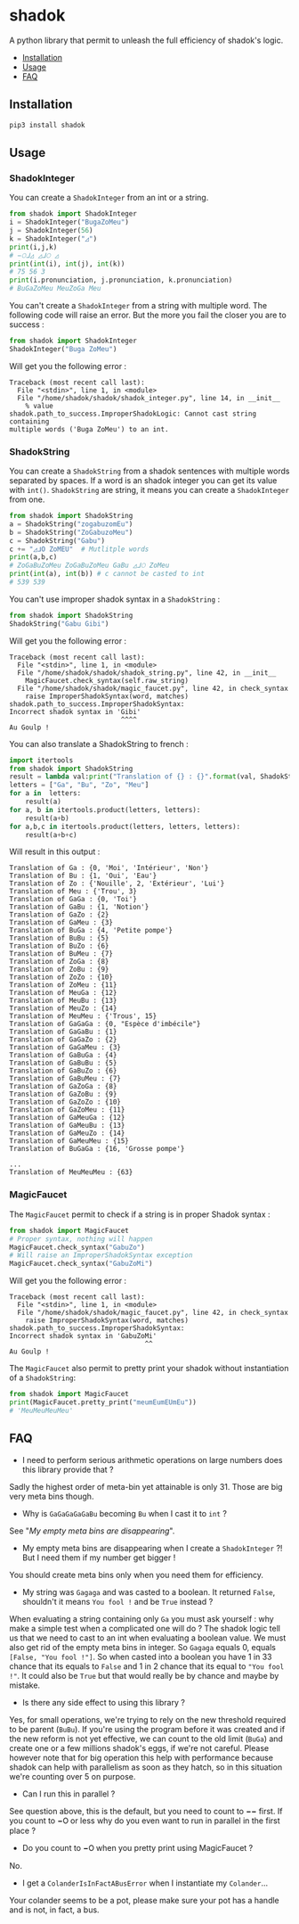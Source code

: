 # shadok

A python library that permit to unleash the full efficiency of shadok's logic.

* [Installation](https://github.com/Pierre-Sassoulas/shadok#installation)
* [Usage](https://github.com/Pierre-Sassoulas/shadok#usage)
* [FAQ](https://github.com/Pierre-Sassoulas/shadok#faq)

## Installation

```bash
pip3 install shadok
```

## Usage

### ShadokInteger

You can create a `ShadokInteger` from an int or a string.

```python
from shadok import ShadokInteger
i = ShadokInteger("BugaZoMeu")
j = ShadokInteger(56)
k = ShadokInteger("◿")
print(i,j,k)
# −𝙾ᒧ◿ ◿ᒧ𝙾 ◿
print(int(i), int(j), int(k))
# 75 56 3
print(i.pronunciation, j.pronunciation, k.pronunciation)
# BuGaZoMeu MeuZoGa Meu
```

You can't create a `ShadokInteger` from a string with multiple word. The following
code will raise an error. But the more you fail the closer you are to success :

```python
from shadok import ShadokInteger
ShadokInteger("Buga ZoMeu")
```

Will get you the following error :

```
Traceback (most recent call last):
  File "<stdin>", line 1, in <module>
  File "/home/shadok/shadok/shadok_integer.py", line 14, in __init__
    % value
shadok.path_to_success.ImproperShadokLogic: Cannot cast string containing
multiple words ('Buga ZoMeu') to an int.
```

### ShadokString

You can create a `ShadokString` from a shadok sentences with multiple words
separated by spaces. If a word is an shadok integer you can get its value
with `int()`. `ShadokString` are string, it means you can create a
`ShadokInteger` from one.

```python
from shadok import ShadokString
a = ShadokString("zogabuzomEu")
b = ShadokString("ZoGabuzoMeu")
c = ShadokString("Gabu")
c += "◿ᒧ𝙾 ZoMEU"  # Mutlitple words
print(a,b,c)
# ZoGaBuZoMeu ZoGaBuZoMeu GaBu ◿ᒧ𝙾 ZoMeu
print(int(a), int(b)) # c cannot be casted to int
# 539 539
```

You can't use improper shadok syntax in a `ShadokString` :

```python
from shadok import ShadokString
ShadokString("Gabu Gibi")
```

Will get you the following error :

```
Traceback (most recent call last):
  File "<stdin>", line 1, in <module>
  File "/home/shadok/shadok/shadok_string.py", line 42, in __init__
    MagicFaucet.check_syntax(self.raw_string)
  File "/home/shadok/shadok/magic_faucet.py", line 42, in check_syntax
    raise ImproperShadokSyntax(word, matches)
shadok.path_to_success.ImproperShadokSyntax:
Incorrect shadok syntax in 'Gibi'
                            ^^^^
Au Goulp !
```

You can also translate a ShadokString to french :

```python
import itertools
from shadok import ShadokString
result = lambda val:print("Translation of {} : {}".format(val, ShadokString(val).translation))
letters = ["Ga", "Bu", "Zo", "Meu"]
for a in  letters:
    result(a)
for a, b in itertools.product(letters, letters):
    result(a+b)
for a,b,c in itertools.product(letters, letters, letters):
    result(a+b+c)
```

Will result in this output :

```
Translation of Ga : {0, 'Moi', 'Intérieur', 'Non'}
Translation of Bu : {1, 'Oui', 'Eau'}
Translation of Zo : {'Nouille', 2, 'Extérieur', 'Lui'}
Translation of Meu : {'Trou', 3}
Translation of GaGa : {0, 'Toi'}
Translation of GaBu : {1, 'Notion'}
Translation of GaZo : {2}
Translation of GaMeu : {3}
Translation of BuGa : {4, 'Petite pompe'}
Translation of BuBu : {5}
Translation of BuZo : {6}
Translation of BuMeu : {7}
Translation of ZoGa : {8}
Translation of ZoBu : {9}
Translation of ZoZo : {10}
Translation of ZoMeu : {11}
Translation of MeuGa : {12}
Translation of MeuBu : {13}
Translation of MeuZo : {14}
Translation of MeuMeu : {'Trous', 15}
Translation of GaGaGa : {0, "Espèce d'imbécile"}
Translation of GaGaBu : {1}
Translation of GaGaZo : {2}
Translation of GaGaMeu : {3}
Translation of GaBuGa : {4}
Translation of GaBuBu : {5}
Translation of GaBuZo : {6}
Translation of GaBuMeu : {7}
Translation of GaZoGa : {8}
Translation of GaZoBu : {9}
Translation of GaZoZo : {10}
Translation of GaZoMeu : {11}
Translation of GaMeuGa : {12}
Translation of GaMeuBu : {13}
Translation of GaMeuZo : {14}
Translation of GaMeuMeu : {15}
Translation of BuGaGa : {16, 'Grosse pompe'}

...
Translation of MeuMeuMeu : {63}
```

### MagicFaucet

The `MagicFaucet` permit to check if a string is in proper Shadok syntax :

```python
from shadok import MagicFaucet
# Proper syntax, nothing will happen
MagicFaucet.check_syntax("GabuZo")
# Will raise an ImproperShadokSyntax exception
MagicFaucet.check_syntax("GabuZoMi")
```

Will get you the following error :

```
Traceback (most recent call last):
  File "<stdin>", line 1, in <module>
  File "/home/shadok/shadok/magic_faucet.py", line 42, in check_syntax
    raise ImproperShadokSyntax(word, matches)
shadok.path_to_success.ImproperShadokSyntax:
Incorrect shadok syntax in 'GabuZoMi'
                                  ^^
Au Goulp !
```

The `MagicFaucet` also permit to pretty print your shadok without instantiation of a `ShadokString`:

```python
from shadok import MagicFaucet
print(MagicFaucet.pretty_print("meumEumEUmEu"))
# 'MeuMeuMeuMeu'
```

## FAQ

* I need to perform serious arithmetic operations on large numbers does this library provide that ?

Sadly the highest order of meta-bin yet attainable is only 31. Those are big very meta bins
though.

* Why is `GaGaGaGaGaBu` becoming `Bu` when I cast it to `int` ?

See "*My empty meta bins are disappearing*".

* My empty meta bins are disappearing when I create a `ShadokInteger` ?!
But I need them if my number get bigger !

You should create meta bins only when you need them for efficiency.

* My string was `Gagaga` and was casted to a boolean. It returned `False`, shouldn't it means
`You fool !` and be `True` instead ?

When evaluating a string containing only `Ga` you must ask yourself :
why make a simple test when a complicated one will do ? The shadok logic tell us
that we need to cast to an int when evaluating a boolean value.
We must also get rid of the empty meta bins in integer. So `Gagaga` equals 0,
equals `[False, "You fool !"]`. So when casted into a boolean you have 1 in 33
chance that its equals to `False` and 1 in 2 chance that its equal to `"You fool !"`.
It could also be `True` but that would really be by chance and maybe by mistake.


* Is there any side effect to using this library ?

Yes, for small operations, we're trying to rely on the new threshold required to be parent (`BuBu`).
If you're using the program before it was created and if the new reform
is not yet effective, we can count to the old limit (`BuGa`) and create one or a
few millions shadok's eggs, if we're not careful. Please however note that for big operation
this help with performance because shadok can help with parallelism as soon as they hatch,
so in this situation we're counting over 5 on purpose.

* Can I run this in parallel ?

See question above, this is the default, but you need to count to **−−** first.
If you count to **−𝙾** or less why do you even want to run in parallel in the first
place ?

* Do you count to **−𝙾** when you pretty print using MagicFaucet ?

No.

* I get a `ColanderIsInFactABusError` when I instantiate my `Colander`...

Your colander seems to be a pot, please make sure your pot has a handle and is
not, in fact, a bus.
